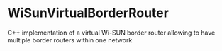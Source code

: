 # WiSunVirtualBorderRouter
C++ implementation of a virtual Wi-SUN border router allowing to have multiple border routers within one network
